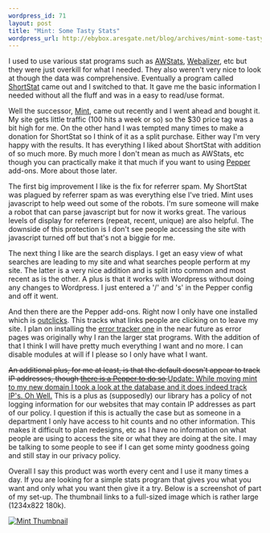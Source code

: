 ```yaml
--- 
wordpress_id: 71
layout: post
title: "Mint: Some Tasty Stats"
wordpress_url: http://ebybox.aresgate.net/blog/archives/mint-some-tasty-stats/
---
```

I used to use various stat programs such as <a href="http://awstats.sourceforge.net/">AWStats</a>, <a href="http://www.mrunix.net/webalizer/">Webalizer</a>, etc but they were just overkill for what I needed. They also weren't very nice to look at though the data was comprehensive. Eventually a program called <a href="http://www.shauninman.com/plete/2004/06/shortstat-again">ShortStat</a> came out and I switched to that. It gave me the basic information I needed without all the fluff and was in a easy to read/use format.

Well the successor, <a href="http://haveamint.com/">Mint</a>, came out recently and I went ahead and bought it. My site gets little traffic (100 hits a week or so) so the $30 price tag was a bit high for me. On the other hand I was tempted many times to make a donation for ShortStat so I think of it as a split purchase. Either way I'm very happy with the results. It has everything I liked about ShortStat with addition of so much more. By much more I don't mean as much as AWStats, etc though you can practically make it that much if you want to using <a href="http://haveamint.com/forum/viewforum.php?id=2">Pepper</a> add-ons. More about those later.

The first big improvement I like is the fix for referrer spam. My ShortStat was plagued by referrer spam as was everything else I've tried. Mint uses javascript to help weed out some of the robots. I'm sure someone will make a robot that can parse javascript but for now it works great. The various levels of display for referrers (repeat, recent, unique) are also helpful. The downside of this protection is I don't see people accessing the site with javascript turned off but that's not a biggie for me.

The next thing I like are the search displays. I get an easy view of what searches are leading to my site and what searches people perform at my site. The latter is a very nice addition and is split into common and most recent as is the other. A plus is that it works with Wordpress without doing any changes to Wordpress. I just entered a '/' and 's' in the Pepper config and off it went.

And then there are the Pepper add-ons. Right now I only have one installed which is <a href="http://haveamint.com/forum/viewtopic.php?id=127">outclicks</a>. This tracks what links people are clicking on to leave my site. I plan on installing the <a href="http://haveamint.com/forum/viewtopic.php?id=167">error tracker one</a> in the near future as error pages was originally why I ran the larger stat programs. With the addition of that I think I will have pretty much everything I want and no more. I can disable modules at will if I please so I only have what I want.

<del>An additional plus, for me at least, is that the default doesn't appear to track IP addresses, though <a href="http://www.dynamiclatitude.com/xxxstrong/">there is a Pepper to do so</a>.</del><ins>Update: While moving mint to my new domain I took a look at the database and it does indeed track IP's. Oh Well.</ins> This is a plus as (supposedly) our library has a policy of not logging information for our websites that may contain IP addresses as part of our policy. I question if this is actually the case but as someone in a department I only have access to hit counts and no other information. This makes it difficult to plan redesigns, etc as I have no information on what people are using to access the site or what they are doing at the site. I may be talking to some people to see if I can get some minty goodness going and still stay in our privacy policy.

Overall I say this product was worth every cent and I use it many times a day. If you are looking for a simple stats program that gives you what you want and only what you want then give it a try. Below is a screenshot of part of my set-up. The thumbnail links to a full-sized image which is rather large (1234x822 180k).

<a href="http://ebybox.aresgate.net/blog/wp-content/mint.jpg"><img src="http://ebybox.aresgate.net/blog/wp-content/thumb-mint.jpg" alt="Mint Thumbnail" /></a>
